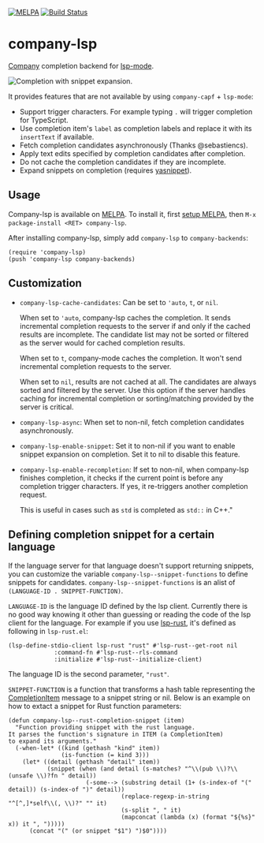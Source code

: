 [![MELPA](https://melpa.org/packages/company-lsp-badge.svg)](https://melpa.org/#/company-lsp)
[![Build Status](https://travis-ci.org/tigersoldier/company-lsp.svg?branch=master)](https://travis-ci.org/tigersoldier/company-lsp)

# company-lsp
[Company] completion backend for [lsp-mode].

![Completion with snippet expansion.](https://user-images.githubusercontent.com/5273820/32362179-99550794-c067-11e7-9568-3c46fb31493c.gif)

It provides features that are not available by using `company-capf` + `lsp-mode`:

 * Support trigger characters. For example typing `.` will trigger completion
   for TypeScript.
 * Use completion item's `label` as completion labels and replace it with its
   `insertText` if available.
 * Fetch completion candidates asynchronously (Thanks @sebastiencs).
 * Apply text edits specified by completion candidates after completion.
 * Do not cache the completion candidates if they are incomplete.
 * Expand snippets on completion (requires [yasnippet]).

## Usage

Company-lsp is available on [MELPA]. To install it, first [setup
MELPA][setup-melpa], then `M-x package-install <RET> company-lsp`.

After installing company-lsp, simply add `company-lsp` to `company-backends`:

```elisp
(require 'company-lsp)
(push 'company-lsp company-backends)
```

## Customization

 * `company-lsp-cache-candidates`: Can be set to `'auto`, `t`, or `nil`.

    When set to `'auto`, company-lsp caches the completion. It sends
    incremental completion requests to the server if and only if the
    cached results are incomplete. The candidate list may not be
    sorted or filtered as the server would for cached completion
    results.

    When set to `t`, company-mode caches the completion. It won't send
    incremental completion requests to the server.

    When set to `nil`, results are not cached at all. The candidates
    are always sorted and filtered by the server. Use this option if
    the server handles caching for incremental completion or
    sorting/matching provided by the server is critical.
 * `company-lsp-async`: When set to non-nil, fetch completion candidates
    asynchronously.
 * `company-lsp-enable-snippet`: Set it to non-nil if you want to enable snippet
    expansion on completion. Set it to nil to disable this feature.
 * `company-lsp-enable-recompletion`: If set to non-nil, when company-lsp
    finishes completion, it checks if the current point is before any completion
    trigger characters. If yes, it re-triggers another completion request.

    This is useful in cases such as `std` is completed as `std::` in C++."
    
## Defining completion snippet for a certain language

If the language server for that language doesn't support returning snippets, you
can customize the variable `company-lsp--snippet-functions` to define snippets
for candidates. `company-lsp--snippet-functions` is an alist of `(LANGUAGE-ID .
SNIPPET-FUNCTION)`.

`LANGUAGE-ID` is the language ID defined by the lsp client. Currently there is
no good way knowing it other than guessing or reading the code of the lsp client
for the language. For example if you use [lsp-rust], it's defined as following
in `lsp-rust.el`:

```elisp
(lsp-define-stdio-client lsp-rust "rust" #'lsp-rust--get-root nil
			 :command-fn #'lsp-rust--rls-command
			 :initialize #'lsp-rust--initialize-client)
```

The language ID is the second parameter, `"rust"`.

`SNIPPET-FUNCTION` is a function that transforms a hash table representing the
[CompletionItem] message to a snippet string or nil. Below is an example on how
to extact a snippet for Rust function parameters:

```elisp
(defun company-lsp--rust-completion-snippet (item)
  "Function providing snippet with the rust language.
It parses the function's signature in ITEM (a CompletionItem)
to expand its arguments."
  (-when-let* ((kind (gethash "kind" item))
               (is-function (= kind 3)))
    (let* ((detail (gethash "detail" item))
           (snippet (when (and detail (s-matches? "^\\(pub \\)?\\(unsafe \\)?fn " detail))
                      (-some--> (substring detail (1+ (s-index-of "(" detail)) (s-index-of ")" detail))
                                (replace-regexp-in-string "^[^,]*self\\(, \\)?" "" it)
                                (s-split ", " it)
                                (mapconcat (lambda (x) (format "${%s}" x)) it ", ")))))
      (concat "(" (or snippet "$1") ")$0"))))
```

[company]: http://company-mode.github.io/
[CompletionItem]: https://github.com/Microsoft/language-server-protocol/blob/master/protocol.md#textDocument_completion
[lsp-mode]: https://github.com/emacs-lsp/lsp-mode
[lsp-rust]: https://github.com/emacs-lsp/lsp-rust
[melpa]: https://melpa.org
[setup-melpa]: https://melpa.org/#/getting-started
[yasnippet]: https://github.com/joaotavora/yasnippet
